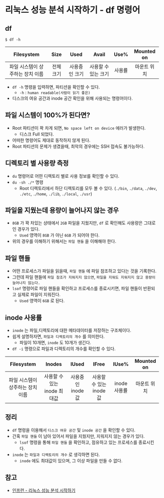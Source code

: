 # 리눅스 성능 분석 시작하기 - df 명령어

## df

```shell
$ df -h
```

|     Filesystem     | Size  |  Used   |    Avail    | Use% | Mounted on |
|:------------------:|:-----:|:-------:|:-----------:|:----:|:----------:|
| 파일 시스템이 상주하는 장치 이름 | 전체 크기 | 사용중인 크기 | 사용할 수 있는 크기 | 사용률  |   마운트 위치   |

- `df -h` 명령을 입력하면, 파티션을 확인할 수 있다.
    - `-h` : `human readable(사람이 읽기 좋은)`
- 디스크의 여유 공간과 inode 공간 확인을 위해 사용되는 명령어이다.

## 파일 시스템이 100%가 된다면?

- Root 파티션이 꽉 차게 되면, `No space left on device` 에러가 발생한다.
    - 디스크 Full 되었다.
- 어떠한 명령어도 제대로 동작하지 않게 된다.
- Root 파티션의 문제가 생겼을때, 최악의 경우에는 SSH 접속도 불가능하다.

## 디렉토리 별 사용량 측정

- `du` 명령어로 어떤 디렉토리 별로 사용 정보를 확인할 수 있다.
- `du -sh ./*` 명령
    - Root 디렉토리에서 하단 디렉토리를 모두 볼 수 있다. (`./bin`, `./data`, `./dev`, `./etc`, `./home`, `./lib`, `./local`, `./usr`)

## 파일을 지웠는데 용량이 늘어나지 않는 경우

- `8GB` 가 꽉 차있는 상태에서 `2GB` 파일을 지웠지만, `df` 로 확인해도 사용량은 그대로인 경우가 있다.
    - `Used` 영역이 `8GB` 가 아닌 `6GB` 가 되어야 한다.
- 위의 경우를 이해하기 위해서는 `파일 핸들` 을 이해해야 한다.

## 파일 핸들

- 어떤 프로세스가 파일을 읽을때, `파일 핸들` 에 파일 참조하고 있다는 것을 기록한다.
- 그런데 파일 핸들에 `파일 참조가 지워지지 않으면`, `파일을 지워도 지워지지 않고 용량이 늘어나지 않는다.`
- `lsof` 명령어로 파일 핸들을 확인하고 프로세스를 종료시키면, 파일 핸들이 반환되고 실제로 파일이 지워진다.
    - `Used` 영역이 `6GB` 로 된다.

## inode 사용률

- `inode` 는 파일,디렉토리에 대한 메타데이터를 저장하는 구조체이다.
- 쉽게 설명하자면, `파일과 디렉토리의 개수` 를 의미한다.
    - 파일이 10개면, `inode` 도 10개가 생긴다.
- `df -i` 명령으로 파일과 디렉토리의 개수를 확인할 수 있다.

|     Filesystem     |       Inodes       |    IUsed     |      IFree       |   IUse%   | Mounted on |
|:------------------:|:------------------:|:------------:|:----------------:|:---------:|:----------:|
| 파일 시스템이 상주하는 장치 이름 | 사용할 수 있는 inode 최대값 | 사용중인 inode 값 | 사용할 수 있는 inode 값 | inode 사용률 |   마운트 위치   |

## 정리

- `df` 명령을 이용해서 `디스크 여유 공간` 및 `inode 공간` 을 확인할 수 있다.
- 간혹 `파일 핸들` 이 남아 있어서 파일을 지웠지만, 지워지지 않는 경우가 있다.
    - `lsof` 명령을 통해 `파일 핸들` 을 확인하고, 점유하고 있는 프로세스를 종료시킨다.
- `inode` 는 `파일과 디렉토리의 개수` 로 생각하면 된다.
    - `inode` 에도 최대값이 있으며, 그 이상 파일을 만들 수 없다.

## 참고

- [인프런 - 리눅스 성능 분석 시작하기](https://www.inflearn.com/course/%EB%A6%AC%EB%88%85%EC%8A%A4-%EC%84%B1%EB%8A%A5-%EB%B6%84%EC%84%9D-%EC%8B%9C%EC%9E%91%ED%95%98%EA%B8%B0/dashboard)

